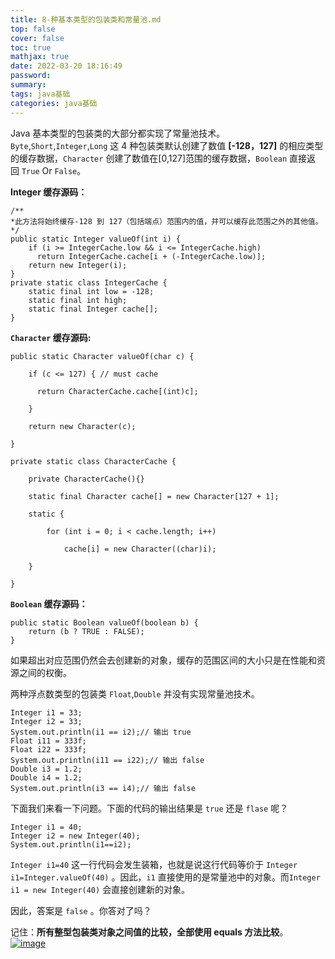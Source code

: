 ```yaml
---
title: 8-种基本类型的包装类和常量池.md
top: false
cover: false
toc: true
mathjax: true
date: 2022-03-20 18:16:49
password:
summary:
tags: java基础
categories: java基础
---
```

Java 基本类型的包装类的大部分都实现了常量池技术。`Byte`,`Short`,`Integer`,`Long` 这 4 种包装类默认创建了数值 **[-128，127]** 的相应类型的缓存数据，`Character` 创建了数值在[0,127]范围的缓存数据，`Boolean` 直接返回 `True` Or `False`。

**Integer 缓存源码：**

~~~
/**
*此方法将始终缓存-128 到 127（包括端点）范围内的值，并可以缓存此范围之外的其他值。
*/
public static Integer valueOf(int i) {
    if (i >= IntegerCache.low && i <= IntegerCache.high)
      return IntegerCache.cache[i + (-IntegerCache.low)];
    return new Integer(i);
}
private static class IntegerCache {
    static final int low = -128;
    static final int high;
    static final Integer cache[];
}
~~~

**`Character` 缓存源码:**

~~~
public static Character valueOf(char c) {

    if (c <= 127) { // must cache

      return CharacterCache.cache[(int)c];

    }

    return new Character(c);

}

private static class CharacterCache {

    private CharacterCache(){}

    static final Character cache[] = new Character[127 + 1];

    static {

        for (int i = 0; i < cache.length; i++)

            cache[i] = new Character((char)i);

    }

}
~~~

**`Boolean` 缓存源码：**

~~~
public static Boolean valueOf(boolean b) {
    return (b ? TRUE : FALSE);
}
~~~

如果超出对应范围仍然会去创建新的对象，缓存的范围区间的大小只是在性能和资源之间的权衡。

两种浮点数类型的包装类 `Float`,`Double` 并没有实现常量池技术。
~~~
Integer i1 = 33;
Integer i2 = 33;
System.out.println(i1 == i2);// 输出 true
Float i11 = 333f;
Float i22 = 333f;
System.out.println(i11 == i22);// 输出 false
Double i3 = 1.2;
Double i4 = 1.2;
System.out.println(i3 == i4);// 输出 false
~~~

下面我们来看一下问题。下面的代码的输出结果是 `true` 还是 `flase` 呢？

~~~
Integer i1 = 40;
Integer i2 = new Integer(40);
System.out.println(i1==i2);
~~~

`Integer i1=40` 这一行代码会发生装箱，也就是说这行代码等价于 `Integer i1=Integer.valueOf(40)` 。因此，`i1` 直接使用的是常量池中的对象。而`Integer i1 = new Integer(40)` 会直接创建新的对象。

因此，答案是 `false` 。你答对了吗？

记住：**所有整型包装类对象之间值的比较，全部使用 equals 方法比较**。
[![image](https://upload-images.jianshu.io/upload_images/13965490-462db0b814071f82?imageMogr2/auto-orient/strip%7CimageView2/2/w/1240)](https://camo.githubusercontent.com/1787ac3ea56e56450b185b8e6dccb0bfd4ce60cafe05ffdecf31f3e64c833724/68747470733a2f2f696d672d626c6f672e6373646e696d672e636e2f32303231303432323136343534343834362e706e67)
